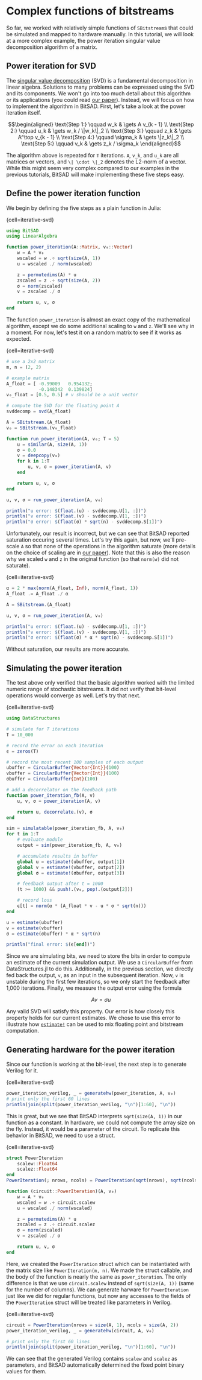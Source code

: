 # Complex functions of bitstreams

So far, we worked with relatively simple functions of `SBitstream`s that could be simulated and mapped to hardware manually. In this tutorial, we will look at a more complex example, the power iteration singular value decomposition algorithm of a matrix.

## Power iteration for SVD

The [singular value decomposition](https://en.wikipedia.org/wiki/Singular_value_decomposition) (SVD) is a fundamental decomposition in linear algebra. Solutions to many problems can be expressed using the SVD and its components. We won't go into too much detail about this algorithm or its applications (you could read [our paper](https://dl.acm.org/doi/10.1145/3316482.3326355)). Instead, we will focus on how to implement the algorithm in BitSAD. First, let's take a look at the power iteration itself.

```math
\begin{aligned}
\text{Step 1:} \qquad w_k & \gets A v_{k - 1} \\
\text{Step 2:} \qquad u_k & \gets w_k / \|w_k\|_2 \\
\text{Step 3:} \qquad z_k & \gets A^\top v_{k - 1} \\
\text{Step 4:} \qquad \sigma_k & \gets \|z_k\|_2 \\
\text{Step 5:} \qquad v_k & \gets z_k / \sigma_k
\end{aligned}
```

The algorithm above is repeated for ``T`` iterations. ``A``, ``v_k``, and ``u_k`` are all matrices or vectors, and ``\| \cdot \|_2`` denotes the L2-norm of a vector. While this might seem very complex compared to our examples in the previous tutorials, BitSAD will make implementing these five steps easy.

## Define the power iteration function

We begin by defining the five steps as a plain function in Julia:

{cell=iterative-svd}
```julia
using BitSAD
using LinearAlgebra

function power_iteration(A::Matrix, v₀::Vector)
    w = A * v₀
    wscaled = w .÷ sqrt(size(A, 1))
    u = wscaled ./ norm(wscaled)

    z = permutedims(A) * u
    zscaled = z .÷ sqrt(size(A, 2))
    σ = norm(zscaled)
    v = zscaled ./ σ

    return u, v, σ
end
```

The function `power_iteration` is almost an exact copy of the mathematical algorithm, except we do some additional scaling to `w` and `z`. We'll see why in a moment. For now, let's test it on a random matrix to see if it works as expected.

{cell=iterative-svd}
```julia
# use a 2x2 matrix
m, n = (2, 2)

# example matrix
A_float = [ -0.99009   0.954132;
            -0.148342  0.139824]
v₀_float = [0.5, 0.5] # v should be a unit vector

# compute the SVD for the floating point A
svddecomp = svd(A_float)

A = SBitstream.(A_float)
v₀ = SBitstream.(v₀_float)

function run_power_iteration(A, v₀; T = 5)
    u = similar(A, size(A, 1))
    σ = 0.0
    v = deepcopy(v₀)
    for k in 1:T
        u, v, σ = power_iteration(A, v)
    end

    return u, v, σ
end

u, v, σ = run_power_iteration(A, v₀)

println("u error: $(float.(u) - svddecomp.U[1, :])")
println("v error: $(float.(v) - svddecomp.V[1, :])")
println("σ error: $(float(σ) * sqrt(n) - svddecomp.S[1])")
```

Unfortunately, our result is incorrect, but we can see that BitSAD reported saturation occuring several times. Let's try this again, but now, we'll pre-scale `A` so that none of the operations in the algorithm saturate (more details on the choice of scaling are in [our paper](https://www.frontiersin.org/articles/10.3389/fnins.2018.00115/full)). Note that this is also the reason why we scaled `w` and `z` in the original function (so that `norm(w)` did not saturate).

{cell=iterative-svd}
```julia
α = 2 * max(norm(A_float, Inf), norm(A_float, 1))
A_float .= A_float ./ α

A = SBitstream.(A_float)

u, v, σ = run_power_iteration(A, v₀)

println("u error: $(float.(u) - svddecomp.U[1, :])")
println("v error: $(float.(v) - svddecomp.V[1, :])")
println("σ error: $(float(σ) * α * sqrt(n) - svddecomp.S[1])")
```

Without saturation, our results are more accurate.

## Simulating the power iteration

The test above only verified that the basic algorithm worked with the limited numeric range of stochastic bitstreams. It did not verify that bit-level operations would converge as well. Let's try that next.

{cell=iterative-svd}
```julia
using DataStructures

# simulate for T iterations
T = 10_000

# record the error on each iteration
ϵ = zeros(T)

# record the most recent 100 samples of each output
ubuffer = CircularBuffer{Vector{Int}}(100)
vbuffer = CircularBuffer{Vector{Int}}(100)
σbuffer = CircularBuffer{Int}(100)

# add a decorrelator on the feedback path
function power_iteration_fb(A, v)
    u, v, σ = power_iteration(A, v)

    return u, decorrelate.(v), σ
end

sim = simulatable(power_iteration_fb, A, v₀)
for t in 1:T
    # evaluate module
    output = sim(power_iteration_fb, A, v₀)

    # accumulate results in buffer
    global u = estimate!(ubuffer, output[1])
    global v = estimate!(vbuffer, output[2])
    global σ = estimate!(σbuffer, output[3])

    # feedback output after t = 1000
    (t >= 1000) && push!.(v₀, pop!.(output[2]))

    # record loss
    ϵ[t] = norm(α * (A_float * v - u * σ * sqrt(n)))
end

u = estimate(ubuffer)
v = estimate(vbuffer)
σ = estimate(σbuffer) * α * sqrt(n)

println("final error: $(ϵ[end])")
```

Since we are simulating bits, we need to store the bits in order to compute an estimate of the current simulation output. We use a `CircularBuffer` from DataStructures.jl to do this. Additionally, in the previous section, we directly fed back the output, `v`, as an input in the subsequent iteration. Now, `v` is unstable during the first few iterations, so we only start the feedback after 1,000 iterations. Finally, we measure the output error using the formula

```math
Av = \sigma u
```

Any valid SVD will satisfy this property. Our error is how closely this property holds for our current estimates. We chose to use this error to illustrate how [`estimate!`](#) can be used to mix floating point and bitstream computation.

## Generating hardware for the power iteration

Since our function is working at the bit-level, the next step is to generate Verilog for it.

{cell=iterative-svd}
```julia
power_iteration_verilog, _ = generatehw(power_iteration, A, v₀)
# print only the first 60 lines
println(join(split(power_iteration_verilog, "\n")[1:60], "\n"))
```

This is great, but we see that BitSAD interprets `sqrt(size(A, 1))` in our function as a constant. In hardware, we could not compute the array size on the fly. Instead, it would be a parameter of the circuit. To replicate this behavior in BitSAD, we need to use a struct.

{cell=iterative-svd}
```julia
struct PowerIteration
    scalew::Float64
    scalez::Float64
end
PowerIteration(; nrows, ncols) = PowerIteration(sqrt(nrows), sqrt(ncols))

function (circuit::PowerIteration)(A, v₀)
    w = A * v₀
    wscaled = w .÷ circuit.scalew
    u = wscaled ./ norm(wscaled)

    z = permutedims(A) * u
    zscaled = z .÷ circuit.scalez
    σ = norm(zscaled)
    v = zscaled ./ σ

    return u, v, σ
end
```

Here, we created the `PowerIteration` struct which can be instantiated with the matrix size like `PowerIteration(m, n)`. We made the struct callable, and the body of the function is nearly the same as `power_iteration`.  The only difference is that we use `circuit.scalew` instead of `sqrt(size(A, 1))` (same for the number of columns). We can generate harware for `PowerIteration` just like we did for regular functions, but now any accesses to the fields of the `PowerIteration` struct will be treated like parameters in Verilog.

{cell=iterative-svd}
```julia
circuit = PowerIteration(nrows = size(A, 1), ncols = size(A, 2))
power_iteration_verilog, _ = generatehw(circuit, A, v₀)

# print only the first 60 lines
println(join(split(power_iteration_verilog, "\n")[1:60], "\n"))
```

We can see that the generated Verilog contains `scalew` and `scalez` as parameters, and BitSAD automatically determined the fixed point binary values for them.
